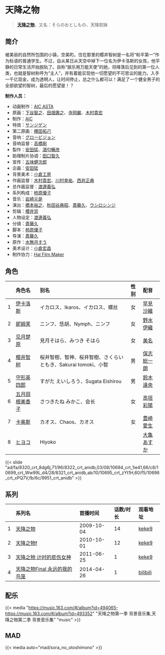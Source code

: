 # 天降之物


> <u>**[天降之物](https://bgm.tv/subject/2617)**</u>，又名：そらのおとしもの、天降软妹

## 简介

被美丽的自然所包围的小镇，空美町。住在那里的樱井智树是一名将“和平第一”作为标语的普通学生。不过，自从某日从天空中掉下一位名为伊卡洛斯的女孩，他平静的日常生活开始脱轨了。自称“娱乐用万能天使”的她，将降落后见到的第一位人类，也就是智树称呼为“主人”，并有着能实现他一切愿望的不可思议的能力。入手一千亿现金，成为透明人，让时间停止，总之什么都可以！满足了一个健全男子的全部欲望的智树，最后的愿望是！？

**制作人员：**
- 动画制作：[AIC ASTA](https://bgm.tv/person/29036)
- 原画：[下谷智之](https://bgm.tv/person/3485)、[田畑壽之](https://bgm.tv/person/13809)、[寺岡巌](https://bgm.tv/person/11592)、[木村貴宏](https://bgm.tv/person/419)
- 制作：[AIC](https://bgm.tv/person/402)
- 特效：[サンジゲン](https://bgm.tv/person/7061)
- 第二原画：[横田拓己](https://bgm.tv/person/13045)
- 音响：[グロービジョン](https://bgm.tv/person/25182)
- 音响监督：[高橋剛](https://bgm.tv/person/511)
- 製作：[安田猛](https://bgm.tv/person/710)、[酒匂暢彦](https://bgm.tv/person/3597)
- 助理制片协调：[田口智久](https://bgm.tv/person/12248)
- 宣传：[五味健次郎](https://bgm.tv/person/35965)
- 企画：[安田猛](https://bgm.tv/person/710)
- 背景美术：[小倉工房](https://bgm.tv/person/18542)
- 作画监督：[木村貴宏](https://bgm.tv/person/419)、[川村幸祐](https://bgm.tv/person/8859)、[西井正典](https://bgm.tv/person/11232)
- 总作画监督：[渡邊義弘](https://bgm.tv/person/3104)
- 系列构成：[柿原優子](https://bgm.tv/person/3326)
- 音乐：[岩崎元是](https://bgm.tv/person/2467)
- 演出：[橋本裕之](https://bgm.tv/person/13018)、[秋田谷典昭](https://bgm.tv/person/7549)、[斎藤久](https://bgm.tv/person/3486)、[ウシロシンジ](https://bgm.tv/person/11565)
- 剪辑：[櫻井崇](https://bgm.tv/person/12420)
- 人物设定：[渡邊義弘](https://bgm.tv/person/3104)
- 分镜：[斎藤久](https://bgm.tv/person/3486)
- 脚本：[柿原優子](https://bgm.tv/person/3326)
- 导演：[斎藤久](https://bgm.tv/person/3486)
- 原作：[水無月すう](https://bgm.tv/person/8405)
- 美术设计：[小倉宏昌](https://bgm.tv/person/11836)
- 制作协力：[Hal Film Maker](https://bgm.tv/person/2604)

## 角色

|     |   角色名   |   别名  | 性别 |  配音  |
|:--- |:------  |:----      |:---  |:--   |
| 1 | [伊卡洛斯](https://bgm.tv/character/8320) | イカロス、Ikaros、イカロス、螺丝 | 女 | [早見沙織](https://bgm.tv/person/4895) |
| 2 | [妮姆芙](https://bgm.tv/character/8322) | ニンフ、恁胡、Nymph、ニンフ | 女 | [野水伊織](https://bgm.tv/person/5162) |
| 3 | [见月楚原](https://bgm.tv/character/10694) | 見月そはら、みつき そはら | 女 | [美名](https://bgm.tv/person/5704) |
| 4 | [樱井智树](https://bgm.tv/character/10699) | 桜井智樹、智神、桜井智樹、さくらい ともき、Sakurai tomoki、小智 | 男 | [保志総一朗](https://bgm.tv/person/3884) |
| 5 | [守形英四郎](https://bgm.tv/character/8321) | すがた えいしろう、Sugata Eishirou | 男 | [鈴木達央](https://bgm.tv/person/5031) |
| 6 | [五月田根美香子](https://bgm.tv/character/10695) | さつきたね みかこ、会长 | 女 | [高垣彩陽](https://bgm.tv/person/4757) |
| 7 | [卡奥斯](https://bgm.tv/character/10696) | カオス、Chaos、カオス | 女 | [豊崎愛生](https://bgm.tv/person/5001) |
| 8 | [ヒヨコ](https://bgm.tv/character/9951) | Hiyoko |  | [大亀あすか](https://bgm.tv/person/5008) |

{{< slide "ad/fa/8320_crt_8dg6j,71/96/8322_crt_anidb,03/08/10694_crt_1ie41,66/c8/10699_crt_Ww99L,d4/28/8321_crt_anidb,ab/10/10695_crt_zYt1H,60/f5/10696_crt_xPQ7V,fb/6c/9951_crt_anidb" >}}

## 系列

|     | 系列名               | 首播时间       | 话数/时长 | 观看地址                                                      |
| :-- | :---------------- | :--------- | :---- | :-------------------------------------------------------- |
| 1   |[天降之物](https://bgm.tv/subject/2617)| 2009-10-04 | 14    | [keke9](https://www.keke9.app/play/23474-4-183417.html)   |
| 2   |[天降之物f](https://bgm.tv/subject/7150)| 2010-10-01 | 12    | [keke9](https://www.keke9.app/play/23473-4-183405.html)   |
| 3   |[天降之物 计时的悲伤女神](https://bgm.tv/subject/12576)| 2011-06-25 | 1     | [keke9](https://www.keke9.app/play/23472-4-183404.html)   |
| 4   |[天降之物Final 永远的我的鸟笼](https://bgm.tv/subject/86445)| 2014-04-26 | 1     | [bilibili](https://www.bilibili.com/bangumi/play/ep17501) |

## 配乐

{{< media "https://music.163.com/#/album?id=494065-https://music.163.com/#/album?id=493352"
"天降之物第一季 背景音乐集,天降之物第二季 背景音乐集"
"music" >}}
## MAD

{{< media auto="mad/sora_no_otoshimono"  >}}
